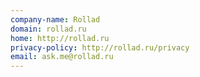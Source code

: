 ```yaml
---
company-name: Rollad
domain: rollad.ru
home: http://rollad.ru
privacy-policy: http://rollad.ru/privacy
email: ask.me@rollad.ru
---
```




